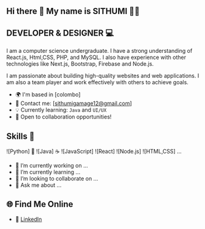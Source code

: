 ## Hi there 👋 My name is SITHUMI 🌟🤩


##  DEVELOPER & DESIGNER 💻

I am a computer science undergraduate. I have a strong understanding of React.js, Html,CSS, PHP, and MySQL. I also have experience with other technologies like Next.js, Bootstrap, Firebase and Node.js. 

I am passionate about building high-quality websites and web applications. I am also a team player and work effectively with others to achieve goals.

- 🌍 I'm based in [colombo]
- 📧 Contact me: [sithumigamage12@gmail.com]
- 💡 Currently learning: `Java` and `UI/UX`
- 🤝 Open to collaboration opportunities!

## Skills 🚀


![Python] 🐍
![Java] ☕️
![JavaScript]
![React]
![Node.js]
![HTML,CSS]
...

- 🔭 I’m currently working on ...
- 🌱 I’m currently learning ...
- 👯 I’m looking to collaborate on ...
- 💬 Ask me about ...

## 🌐 Find Me Online  
- 💼 [LinkedIn](https://linkedin.com/in/YOUR_LINKEDIN) 

